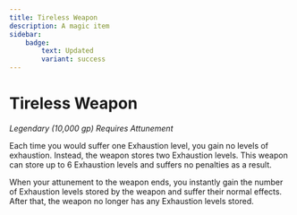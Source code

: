 ```yaml
---
title: Tireless Weapon
description: A magic item
sidebar:
    badge:
        text: Updated
        variant: success
---
```


# Tireless Weapon

*Legendary (10,000 gp)* *Requires Attunement*

Each time you would suffer one Exhaustion level, you gain no levels of exhaustion. Instead, the weapon stores two Exhaustion levels. This weapon can store up to 6 Exhaustion levels and suffers no penalties as a result.

When your attunement to the weapon ends, you instantly gain the number of Exhaustion levels stored by the weapon and suffer their normal effects. After that, the weapon no longer has any Exhaustion levels stored.